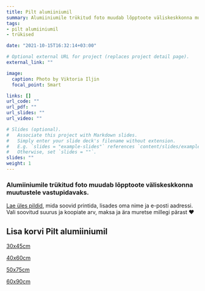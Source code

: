 ```yaml
---
title: Pilt alumiiniumil
summary: Alumiiniumile trükitud foto muudab lõpptoote väliskeskkonna muutustele vastupidavaks
tags:
- pilt alumiiniumil
- trükised

date: "2021-10-15T16:32:14+03:00"

# Optional external URL for project (replaces project detail page).
external_link: ""

image:
  caption: Photo by Viktoria Iljin
  focal_point: Smart

links: []
url_code: ""
url_pdf: ""
url_slides: ""
url_video: ""

# Slides (optional).
#   Associate this project with Markdown slides.
#   Simply enter your slide deck's filename without extension.
#   E.g. `slides = "example-slides"` references `content/slides/example-slides.md`.
#   Otherwise, set `slides = ""`.
slides: ""
weight: 1
---
```

### Alumiiniumile trükitud foto muudab lõpptoote väliskeskkonna muutustele vastupidavaks. 

[Lae üles pildid](https://www.dropbox.com/request/YulJbiklGcffXMoB7DFo), mida soovid printida, lisades oma nime ja e-posti aadressi. Vali soovitud suurus ja koopiate arv, maksa ja ära muretse millegi pärast ❤️

## Lisa korvi Pilt alumiiniumil

<a data-dpd-type="button" data-text="30х45сm" data-variant="price-right" data-button-size="dpd-large" data-bg-color="ed11cc" data-bg-color-hover="ff1ff6" data-text-color="ffffff" data-pr-bg-color="ffffff" data-pr-color="000000" data-lightbox="1" href="https://lastefoto-ee.dpdcart.com/cart/add?product_id=216889&amp;method_id=236410">30х45сm</a><script src="https://lastefoto-ee.dpdcart.com/dpd.js"></script>

<a data-dpd-type="button" data-text="40х60сm" data-variant="price-right" data-button-size="dpd-large" data-bg-color="ed11cc" data-bg-color-hover="ff1ff6" data-text-color="ffffff" data-pr-bg-color="ffffff" data-pr-color="000000" data-lightbox="1" href="https://lastefoto-ee.dpdcart.com/cart/add?product_id=216890&amp;method_id=236411">40х60сm</a><script src="https://lastefoto-ee.dpdcart.com/dpd.js"></script>

<a data-dpd-type="button" data-text="50х75сm" data-variant="price-right" data-button-size="dpd-large" data-bg-color="ed11cc" data-bg-color-hover="ff1ff6" data-text-color="ffffff" data-pr-bg-color="ffffff" data-pr-color="000000" data-lightbox="1" href="https://lastefoto-ee.dpdcart.com/cart/add?product_id=216891&amp;method_id=236412">50х75сm</a><script src="https://lastefoto-ee.dpdcart.com/dpd.js"></script>

<a data-dpd-type="button" data-text="60х90сm" data-variant="price-right" data-button-size="dpd-large" data-bg-color="ed11cc" data-bg-color-hover="ff1ff6" data-text-color="ffffff" data-pr-bg-color="ffffff" data-pr-color="000000" data-lightbox="1" href="https://lastefoto-ee.dpdcart.com/cart/add?product_id=216893&amp;method_id=236414">60х90сm</a><script src="https://lastefoto-ee.dpdcart.com/dpd.js"></script>
